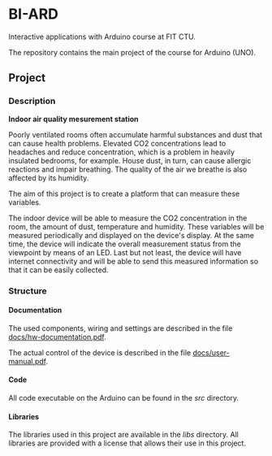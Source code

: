 # BI-ARD

Interactive applications with Arduino course at FIT CTU.

The repository contains the main project of the course for Arduino (UNO).

## Project

### Description
**Indoor air quality mesurement station**

Poorly ventilated rooms often accumulate harmful substances and dust that can cause health problems. 
Elevated CO2 concentrations lead to headaches and reduce concentration, which is a problem in heavily insulated bedrooms, for example. House dust, in turn, can cause allergic reactions and impair breathing. The quality of the air we breathe is also affected by its humidity.

The aim of this project is to create a platform that can measure these variables.

The indoor device will be able to measure the CO2 concentration in the room, the amount of dust, temperature and humidity. These variables will be measured periodically and displayed on the device's display. At the same time, the device will indicate the overall measurement status from the viewpoint by means of an LED. Last but not least, the device will have internet connectivity and will be able to send this measured information so that it can be easily collected.

### Structure

#### Documentation
The used components, wiring and settings are described in the file [docs/hw-documentation.pdf](docs/hw-documentation.pdf).

The actual control of the device is described in the file [docs/user-manual.pdf](docs/user-manual.pdf).

#### Code

All code executable on the Arduino can be found in the *src* directory.

#### Libraries

The libraries used in this project are available in the *libs* directory. All libraries are provided with a license that allows their use in this project.


